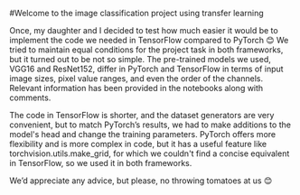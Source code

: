 #Welcome to the image classification project using transfer learning

Once, my daughter and I decided to test how much easier it would be to implement the code we needed in TensorFlow compared to PyTorch 😊
We tried to maintain equal conditions for the project task in both frameworks, but it turned out to be not so simple. The pre-trained models we used, VGG16 and ResNet152, differ in PyTorch and TensorFlow in terms of input image sizes, pixel value ranges, and even the order of the channels. Relevant information has been provided in the notebooks along with comments.

The code in TensorFlow is shorter, and the dataset generators are very convenient, but to match PyTorch’s results, we had to make additions to the model's head and change the training parameters. PyTorch offers more flexibility and is more complex in code, but it has a useful feature like torchvision.utils.make_grid, for which we couldn't find a concise equivalent in TensorFlow, so we used it in both frameworks.

We’d appreciate any advice, but please, no throwing tomatoes at us 😊

